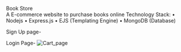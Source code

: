 Book Store  
A E-commerce website to purchase books online
Technology Stack:
•	Nodejs
•	Express.js
•	EJS (Templating Engine)
•	MongoDB (Database)

Sign Up page-
	 

Login Page-
 ![Cart_page](https://user-images.githubusercontent.com/71778546/102786825-1f247280-43c6-11eb-9e85-18203f0d4f72.png)

